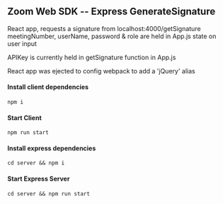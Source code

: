 ## Zoom Web SDK -- Express GenerateSignature

React app, requests a signature from localhost:4000/getSignature
meetingNumber, userName, password & role are held in App.js state on user input

APIKey is currently held in getSignature function in App.js

React app was ejected to config webpack to add a 'jQuery' alias

#### Install client dependencies
`npm i`

#### Start Client
`npm run start`

#### Install express dependencies
`cd server && npm i`

#### Start Express Server
`cd server && npm run start`